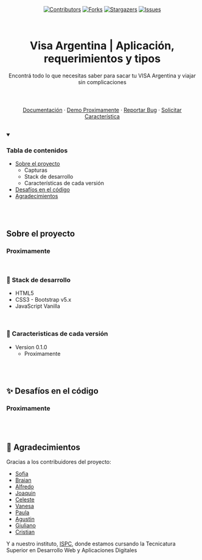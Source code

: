 <!-- Badges -->
<section align="center">

  [![Contributors][contributors-shield]][contributors-url]
  [![Forks][forks-shield]][forks-url]
  [![Stargazers][stars-shield]][stars-url]
  [![Issues][issues-shield]][issues-url]

</section>

<br />

<header align="center">
  
  <h1 align="center">Visa Argentina | Aplicación, requerimientos y tipos</h1>
  
  <p align="center">Encontrá todo lo que necesitas saber para sacar tu VISA Argentina y viajar sin complicaciones</p>
 
</header>

<section align="center">

  [Documentación](https://github.com/sofgln/Proyecto-2docuatri-ISPC)
  ·
  [Demo Proximamente](#)
  ·
  [Reportar Bug](https://github.com/sofgln/Proyecto-2docuatri-ISPC/issues)
  ·
  [Solicitar Característica](https://github.com/sofgln/Proyecto-2docuatri-ISPCissues)
  
</section>

<br />

<!-- TABLE OF CONTENTS -->
<details open>
  <summary><h3>Tabla de contenidos</h3></summary>
  <ul>
    <li>
      <a href="#about-the-project">Sobre el proyecto</a>
      <ul>
        <li>Capturas</li>
        <li>Stack de desarrollo</li>
        <li>Características de cada versión</li>
      </ul>
    </li>
    <li><a href="#usage">Desafíos en el código</a></li>
    <li><a href="#acknowledgments">Agradecimientos</a></li>
  </ul>
</details>

<br />
<br />
  
<section id="about-the-project">
  <h2>Sobre el proyecto</h2>

<article>

  <h3>Proximamente</h3>

  

</article>
  
<br />
  
<article>
  
  <h3>👾 Stack de desarrollo</h3>
  
  - HTML5
  - CSS3 - Bootstrap v5.x
  - JavaScript Vanilla
  
</article>
  
<br />

<article>
  
  <h3>🎯 Caracteristicas de cada versión</h3>

  - Version 0.1.0
    - Proximamente
  
</article>
</section>

<br />
<br />

<section id="usage">
  <h2>✨ Desafíos en el código</h2>

<article>

  <h3>Proximamente </h3>

</article>
  
</section>

<br />
<br />

<section id="acknowledgments">
  <h2>💎 Agradecimientos</h2>
  
  Gracias a los contribuidores del proyecto:
  
  - [Sofia](https://github.com/sofgln)
  - [Braian](https://github.com/BraianTroncoso)
  - [Alfredo](https://github.com/fornary)
  - [Joaquin](https://github.com/JoacoMurga)
  - [Celeste](https://github.com/celesteeg)
  - [Vanesa](https://github.com/Vane089)
  - [Paula](https://github.com/paugomez88)
  - [Agustin](https://github.com/AgusEma)
  - [Giuliano](https://github.com/BGiuliano)
  - [Cristian](https://github.com/Cristian-Sosa)


  Y a nuestro instituto, [ISPC](https://www.ispc.edu.ar/), donde estamos cursando la Tecnicatura Superior en Desarrollo Web y Aplicaciones Digitales
  
</section>

  
<!-- MARKDOWN LINKS & IMAGES -->
<!-- https://www.markdownguide.org/basic-syntax/#reference-style-links -->
[contributors-shield]: https://img.shields.io/github/contributors/sofgln/Proyecto-2docuatri-ISPC.svg?style=for-the-badge
[contributors-url]: https://github.com/sofgln/Proyecto-2docuatri-ISPC/graphs/contributors
  
[forks-shield]: https://img.shields.io/github/forks/sofgln/Proyecto-2docuatri-ISPC.svg?style=for-the-badge
[forks-url]: https://github.com/sofgln/Proyecto-2docuatri-ISPC/network/members

[stars-shield]: https://img.shields.io/github/stars/sofgln/Proyecto-2docuatri-ISPC.svg?style=for-the-badge
[stars-url]: https://github.com/sofgln/Proyecto-2docuatri-ISPC/stargazers

[issues-shield]: https://img.shields.io/github/issues/sofgln/Proyecto-2docuatri-ISPC.svg?style=for-the-badge
[issues-url]: https://github.com/sofgln/Proyecto-2docuatri-ISPC/issues

